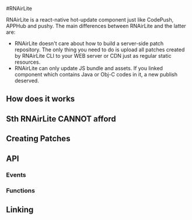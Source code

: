 #RNAirLite

RNAirLite is a react-native hot-update component just like CodePush, APPHub and pushy. The main differences between RNAirLite and the latter are:

* RNAirLite doesn't care about how to build a server-side patch repository. The only thing you need to do is upload all patches created by RNAirLite CLI to your WEB server or CDN just as regular static resources.
* RNAirLite can only update JS bundle and assets. If you linked component which contains Java or Obj-C codes in it, a new publish deserved.

## How does it works

## Sth RNAirLite CANNOT afford

## Creating Patches

## API

### Events
### Functions

## Linking
